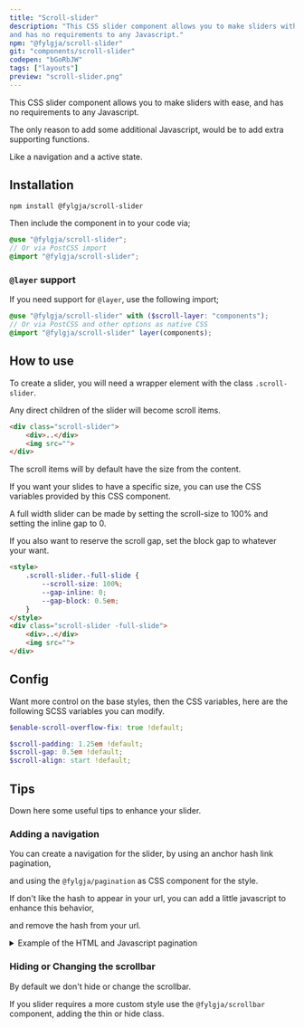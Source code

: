 ```yaml
---
title: "Scroll-slider"
description: "This CSS slider component allows you to make sliders with ease,
and has no requirements to any Javascript."
npm: "@fylgja/scroll-slider"
git: "components/scroll-slider"
codepen: "bGoRbJW"
tags: ["layouts"]
preview: "scroll-slider.png"
---
```


This CSS slider component allows you to make sliders with ease,
and has no requirements to any Javascript.

The only reason to add some additional Javascript,
would be to add extra supporting functions.

Like a navigation and a active state.

## Installation

```bash
npm install @fylgja/scroll-slider
```

Then include the component in to your code via;

```scss
@use "@fylgja/scroll-slider";
// Or via PostCSS import
@import "@fylgja/scroll-slider";
```

### `@layer` support

If you need support for `@layer`,
use the following import;

```scss
@use "@fylgja/scroll-slider" with ($scroll-layer: "components");
// Or via PostCSS and other options as native CSS
@import "@fylgja/scroll-slider" layer(components);
```

## How to use

To create a slider, you will need a wrapper element with the class `.scroll-slider`.

Any direct children of the slider will become scroll items.

```html
<div class="scroll-slider">
    <div>..</div>
    <img src="">
</div>
```

The scroll items will by default have the size from the content.

If you want your slides to have a specific size, 
you can use the CSS variables provided by this CSS component.

A full width slider can be made by setting the scroll-size to 100%
and setting the inline gap to 0.

If you also want to reserve the scroll gap, set the block gap to whatever your want.

```html
<style>
    .scroll-slider.-full-slide {
        --scroll-size: 100%;
        --gap-inline: 0;
        --gap-block: 0.5em;
    }
</style>
<div class="scroll-slider -full-slide">
    <div>..</div>
    <img src="">
</div>
```

## Config

Want more control on the base styles, then the CSS variables,
here are the following SCSS variables you can modify.

```scss
$enable-scroll-overflow-fix: true !default;

$scroll-padding: 1.25em !default;
$scroll-gap: 0.5em !default;
$scroll-align: start !default;
```

## Tips

Down here some useful tips to enhance your slider.

### Adding a navigation

You can create a navigation for the slider,
by using an anchor hash link pagination,

and using the `@fylgja/pagination` as CSS component for the style.

If don't like the hash to appear in your url,
you can add a little javascript to enhance this behavior,

and remove the hash from your url.

<details class="faq-panel"><summary>Example of the HTML and Javascript pagination</summary>

```html
<div class="scroll-slider">
    <div id="scroll-item-1">..</div>
    <div id="scroll-item-2">..</div>
</div>
<div class="pagination my-1" aria-label="pagination">
    <a href="#scroll-item-1" class="pagination-link" onclick="scrollToElement()">
        <span><span class="aria-only">Go to slide </span>1</span>
    </a>
    <a href="#scroll-item-2" class="pagination-link" onclick="scrollToElement()">
        <span><span class="aria-only">Go to slide </span>2</span>
    </a>
</div>
<script>
    const scrollToElement = () => {
        const id = event.target.attributes.href.value.split("#")[1];
        event.preventDefault();
        document.getElementById(id).scrollIntoView();
    }
</script>
```

_An event listener would have been better. But this is just sample 😉_

</details>

### Hiding or Changing the scrollbar

By default we don't hide or change the scrollbar.

If you slider requires a more custom style use the `@fylgja/scrollbar` component,
adding the thin or hide class.
